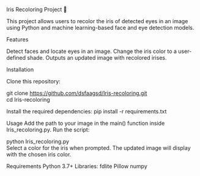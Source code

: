 Iris Recoloring Project 🌈

This project allows users to recolor the iris of detected eyes in an image using Python and machine learning-based face and eye detection models.

Features

Detect faces and locate eyes in an image.
Change the iris color to a user-defined shade.
Outputs an updated image with recolored irises.

Installation

Clone this repository:

git clone https://github.com/dsfaagsd/Iris-recoloring.git  
cd Iris-recoloring  

Install the required dependencies:
pip install -r requirements.txt 

Usage
Add the path to your image in the main() function inside Iris_recoloring.py.
Run the script:

python Iris_recoloring.py  
Select a color for the iris when prompted.
The updated image will display with the chosen iris color.

Requirements
Python 3.7+
Libraries:
fdlite
Pillow
numpy
